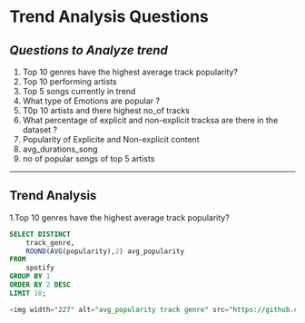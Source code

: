 
# Trend Analysis Questions 
## _Questions to Analyze trend_

1. Top 10 genres have the highest average track popularity?
2. Top 10 performing artists 
3. Top 5 songs currently in trend
4. What type of Emotions are popular ?
5. T0p 10 artists and there highest no_of tracks
6. What percentage of explicit and non-explicit tracksa are there in the dataset ?
7. Popularity of Explicite and Non-explicit content
8. avg_durations_song
9. no of popular songs of top 5 artists

--------------------------------------------------------------------------------------------------------------------------------------------------------------------------------
## Trend Analysis
1.Top 10 genres have the highest average track popularity?

```SQL
SELECT DISTINCT
    track_genre,
    ROUND(AVG(popularity),2) avg_popularity
FROM 
    spotify
GROUP BY 1
ORDER BY 2 DESC
LIMIT 10;

<img width="227" alt="avg_popularity track genre" src="https://github.com/SRG69/Spotify-database/assets/131379055/d6449b78-3441-4ddf-9744-3ebe56718367">

